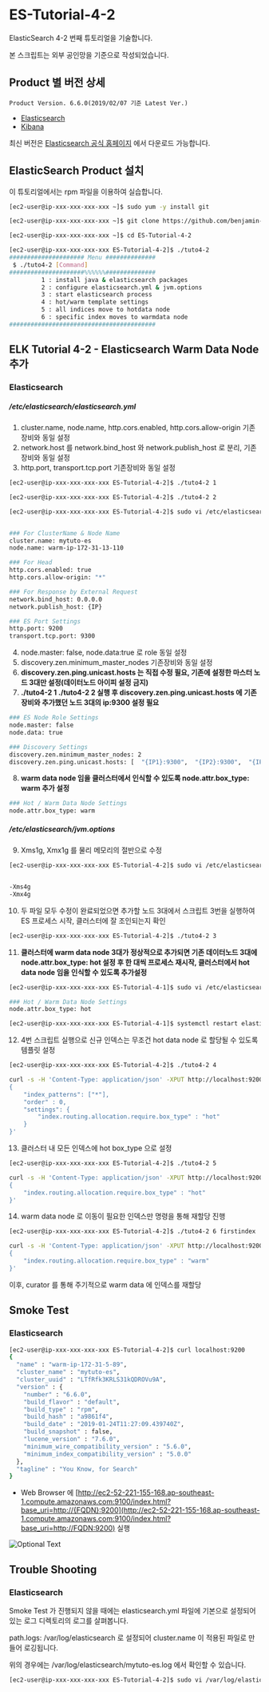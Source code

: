 # ES-Tutorial-4-2

ElasticSearch 4-2 번째 튜토리얼을 기술합니다.

본 스크립트는 외부 공인망을 기준으로 작성되었습니다.

## Product 별 버전 상세
```
Product Version. 6.6.0(2019/02/07 기준 Latest Ver.)
```
* [Elasticsearch](https://artifacts.elastic.co/downloads/elasticsearch/elasticsearch-6.6.0.rpm)
* [Kibana](https://artifacts.elastic.co/downloads/kibana/kibana-6.6.0-x86_64.rpm)

최신 버전은 [Elasticsearch 공식 홈페이지](https://www.elastic.co/downloads) 에서 다운로드 가능합니다.

## ElasticSearch Product 설치

이 튜토리얼에서는 rpm 파일을 이용하여 실습합니다.

```bash
[ec2-user@ip-xxx-xxx-xxx-xxx ~]$ sudo yum -y install git

[ec2-user@ip-xxx-xxx-xxx-xxx ~]$ git clone https://github.com/benjamin-btn/ES-Tutorial-4-2.git

[ec2-user@ip-xxx-xxx-xxx-xxx ~]$ cd ES-Tutorial-4-2

[ec2-user@ip-xxx-xxx-xxx-xxx ES-Tutorial-4-2]$ ./tuto4-2
##################### Menu ##############
 $ ./tuto4-2 [Command]
#####################%%%%%%##############
         1 : install java & elasticsearch packages
         2 : configure elasticsearch.yml & jvm.options
         3 : start elasticsearch process
         4 : hot/warm template settings
         5 : all indices move to hotdata node
         6 : specific index moves to warmdata node
#########################################

```

## ELK Tutorial 4-2 - Elasticsearch Warm Data Node 추가

### Elasticsearch
##### /etc/elasticsearch/elasticsearch.yml

1) cluster.name, node.name, http.cors.enabled, http.cors.allow-origin 기존장비와 동일 설정
2) network.host 를 network.bind_host 와 network.publish_host 로 분리, 기존장비와 동일 설정
3) http.port, transport.tcp.port 기존장비와 동일 설정

```bash
[ec2-user@ip-xxx-xxx-xxx-xxx ES-Tutorial-4-2]$ ./tuto4-2 1

[ec2-user@ip-xxx-xxx-xxx-xxx ES-Tutorial-4-2]$ ./tuto4-2 2

[ec2-user@ip-xxx-xxx-xxx-xxx ES-Tutorial-4-2]$ sudo vi /etc/elasticsearch/elasticsearch.yml


### For ClusterName & Node Name
cluster.name: mytuto-es
node.name: warm-ip-172-31-13-110

### For Head
http.cors.enabled: true
http.cors.allow-origin: "*"

### For Response by External Request
network.bind_host: 0.0.0.0
network.publish_host: {IP}

### ES Port Settings
http.port: 9200
transport.tcp.port: 9300

```

4) node.master: false, node.data:true 로 role 동일 설정
5) discovery.zen.minimum_master_nodes 기존장비와 동일 설정
6) **discovery.zen.ping.unicast.hosts 는 직접 수정 필요, 기존에 설정한 마스터 노드 3대만 설정(데이터노드 아이피 설정 금지)**
7) **./tuto4-2 1 ./tuto4-2 2 실행 후 discovery.zen.ping.unicast.hosts 에 기존 장비와 추가했던 노드 3대의 ip:9300 설정 필요**

```bash
### ES Node Role Settings
node.master: false
node.data: true

### Discovery Settings
discovery.zen.minimum_master_nodes: 2
discovery.zen.ping.unicast.hosts: [  "{IP1}:9300",  "{IP2}:9300",  "{IP3}:9300",  ]

```

8) **warm data node 임을 클러스터에서 인식할 수 있도록 node.attr.box_type: warm 추가 설정**

```bash
### Hot / Warm Data Node Settings
node.attr.box_type: warm

```

##### /etc/elasticsearch/jvm.options
9) Xms1g, Xmx1g 를 물리 메모리의 절반으로 수정

```bash
[ec2-user@ip-xxx-xxx-xxx-xxx ES-Tutorial-4-2]$ sudo vi /etc/elasticsearch/jvm.options


-Xms4g
-Xmx4g

```

10) 두 파일 모두 수정이 완료되었으면 추가할 노드 3대에서 스크립트 3번을 실행하여 ES 프로세스 시작, 클러스터에 잘 조인되는지 확인

```bash
[ec2-user@ip-xxx-xxx-xxx-xxx ES-Tutorial-4-2]$ ./tuto4-2 3

```

11) **클러스터에 warm data node 3대가 정상적으로 추가되면 기존 데이터노드 3대에 node.attr.box_type: hot 설정 후 한 대씩 프로세스 재시작, 클러스터에서 hot data node 임을 인식할 수 있도록 추가설정**

```bash
[ec2-user@ip-xxx-xxx-xxx-xxx ES-Tutorial-4-1]$ sudo vi /etc/elasticsearch/elasticsearch.yml

### Hot / Warm Data Node Settings
node.attr.box_type: hot

[ec2-user@ip-xxx-xxx-xxx-xxx ES-Tutorial-4-1]$ systemctl restart elasticsearch.service

```

12) 4번 스크립트 실행으로 신규 인덱스는 무조건 hot data node 로 할당될 수 있도록 템플릿 설정

```bash
[ec2-user@ip-xxx-xxx-xxx-xxx ES-Tutorial-4-2]$ ./tuto4-2 4

curl -s -H 'Content-Type: application/json' -XPUT http://localhost:9200/_template/estemplate -d '
{
    "index_patterns": ["*"],
    "order" : 0,
    "settings": {
        "index.routing.allocation.require.box_type" : "hot"
    }
}'

```

13) 클러스터 내 모든 인덱스에 hot box_type 으로 설정

```bash
[ec2-user@ip-xxx-xxx-xxx-xxx ES-Tutorial-4-2]$ ./tuto4-2 5

curl -s -H 'Content-Type: application/json' -XPUT http://localhost:9200/_all/_settings -d '
{
    "index.routing.allocation.require.box_type" : "hot"
}'

```

14) warm data node 로 이동이 필요한 인덱스만 명령을 통해 재할당 진행

```bash
[ec2-user@ip-xxx-xxx-xxx-xxx ES-Tutorial-4-2]$ ./tuto4-2 6 firstindex

curl -s -H 'Content-Type: application/json' -XPUT http://localhost:9200/$1/_settings -d '
{
    "index.routing.allocation.require.box_type" : "warm"
}'

```

이후, curator 를 통해 주기적으로 warm data 에 인덱스를 재할당

## Smoke Test

### Elasticsearch

```bash
[ec2-user@ip-xxx-xxx-xxx-xxx ES-Tutorial-4-2]$ curl localhost:9200
{
  "name" : "warm-ip-172-31-5-89",
  "cluster_name" : "mytuto-es",
  "cluster_uuid" : "LTfRfk3KRLS31kQDROVu9A",
  "version" : {
    "number" : "6.6.0",
    "build_flavor" : "default",
    "build_type" : "rpm",
    "build_hash" : "a9861f4",
    "build_date" : "2019-01-24T11:27:09.439740Z",
    "build_snapshot" : false,
    "lucene_version" : "7.6.0",
    "minimum_wire_compatibility_version" : "5.6.0",
    "minimum_index_compatibility_version" : "5.0.0"
  },
  "tagline" : "You Know, for Search"
}

```

* Web Browser 에 [http://ec2-52-221-155-168.ap-southeast-1.compute.amazonaws.com:9100/index.html?base_uri=http://{FQDN}:9200](http://ec2-52-221-155-168.ap-southeast-1.compute.amazonaws.com:9100/index.html?base_uri=http://FQDN:9200) 실행

![Optional Text](image/head4-2.png)

## Trouble Shooting

### Elasticsearch
Smoke Test 가 진행되지 않을 때에는 elasticsearch.yml 파일에 기본으로 설정되어있는 로그 디렉토리의 로그를 살펴봅니다.

path.logs: /var/log/elasticsearch 로 설정되어 cluster.name 이 적용된 파일로 만들어 로깅됩니다.

위의 경우에는 /var/log/elasticsearch/mytuto-es.log 에서 확인할 수 있습니다.

```bash
[ec2-user@ip-xxx-xxx-xxx-xxx ES-Tutorial-4-2]$ sudo vi /var/log/elasticsearch/mytuto-es.log
```

